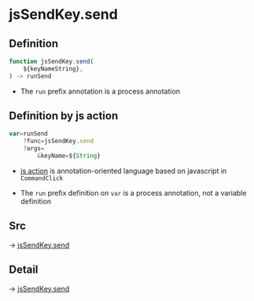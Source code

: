 # jsSendKey.send

## Definition

```js.js
function jsSendKey.send(
	${keyNameString},
) -> runSend
```

- The `run` prefix annotation is a process annotation
## Definition by js action

```js.js
var=runSend
	?func=jsSendKey.send
	?args=
		&keyName=${String}
```

- [js action](#) is annotation-oriented language based on javascript in `CommandClick`

- The `run` prefix definition on `var` is a process annotation, not a variable definition

## Src

-> [jsSendKey.send](https://github.com/puutaro/CommandClick/blob/master/app/src/main/java/com/puutaro/commandclick/fragment_lib/terminal_fragment/js_interface/JsSendKey.kt#L41)

## Detail

-> [jsSendKey.send](https://github.com/puutaro/CommandClick/blob/master/md/developer/js_interface/details/JsSendKey/send.md)
